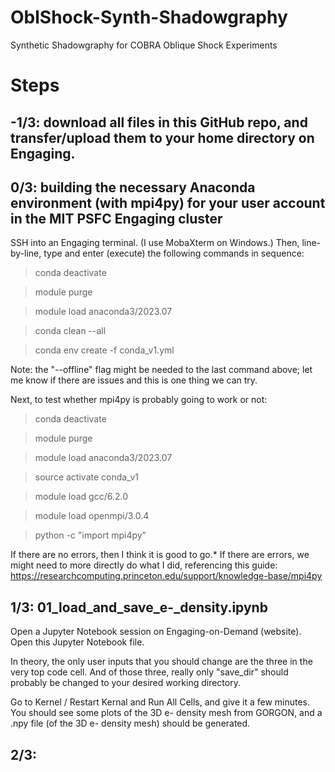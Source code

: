 # OblShock-Synth-Shadowgraphy
 Synthetic Shadowgraphy for COBRA Oblique Shock Experiments

# Steps

## -1/3: download all files in this GitHub repo, and transfer/upload them to your home directory on Engaging.  

## 0/3: building the necessary Anaconda environment (with mpi4py) for your user account in the MIT PSFC Engaging cluster

SSH into an Engaging terminal.  (I use MobaXterm on Windows.)  Then, line-by-line, type and enter (execute) the following commands in sequence:
  
> conda deactivate
  
> module purge
  
> module load anaconda3/2023.07
  
> conda clean --all
  
> conda env create -f conda_v1.yml

Note: the "--offline" flag might be needed to the last command above; let me know if there are issues and this is one thing we can try.

Next, to test whether mpi4py is probably going to work or not:
  
> conda deactivate
  
> module purge
  
> module load anaconda3/2023.07
  
> source activate conda_v1
  
> module load gcc/6.2.0
  
> module load openmpi/3.0.4
  
> python -c "import mpi4py"

If there are no errors, then I think it is good to go.*  If there are errors, we might need to more directly do what I did, referencing this guide: https://researchcomputing.princeton.edu/support/knowledge-base/mpi4py

## 1/3: 01_load_and_save_e-_density.ipynb

Open a Jupyter Notebook session on Engaging-on-Demand (website).  Open this Jupyter Notebook file.  

In theory, the only user inputs that you should change are the three in the very top code cell.  And of those three, really only "save_dir" should probably be changed to your desired working directory.  

Go to Kernel / Restart Kernal and Run All Cells, and give it a few minutes.  You should see some plots of the 3D e- density mesh from GORGON, and a .npy file (of the 3D e- density mesh) should be generated.  

## 2/3: 
